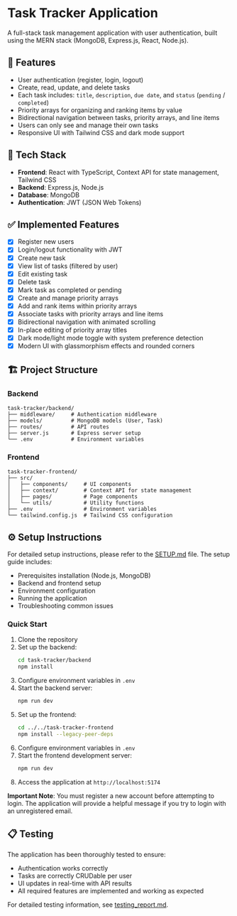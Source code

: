 # Task Tracker Application

A full-stack task management application with user authentication, built using the MERN stack (MongoDB, Express.js, React, Node.js).

## 📝 Features

- User authentication (register, login, logout)
- Create, read, update, and delete tasks
- Each task includes: `title`, `description`, `due date`, and `status` (`pending` / `completed`)
- Priority arrays for organizing and ranking items by value
- Bidirectional navigation between tasks, priority arrays, and line items
- Users can only see and manage their own tasks
- Responsive UI with Tailwind CSS and dark mode support

## 🧰 Tech Stack

- **Frontend**: React with TypeScript, Context API for state management, Tailwind CSS
- **Backend**: Express.js, Node.js
- **Database**: MongoDB
- **Authentication**: JWT (JSON Web Tokens)

## ✅ Implemented Features

- [x] Register new users
- [x] Login/logout functionality with JWT
- [x] Create new task
- [x] View list of tasks (filtered by user)
- [x] Edit existing task
- [x] Delete task
- [x] Mark task as completed or pending
- [x] Create and manage priority arrays
- [x] Add and rank items within priority arrays
- [x] Associate tasks with priority arrays and line items
- [x] Bidirectional navigation with animated scrolling
- [x] In-place editing of priority array titles
- [x] Dark mode/light mode toggle with system preference detection
- [x] Modern UI with glassmorphism effects and rounded corners

## 🏗️ Project Structure

### Backend

```
task-tracker/backend/
├── middleware/     # Authentication middleware
├── models/         # MongoDB models (User, Task)
├── routes/         # API routes
├── server.js       # Express server setup
└── .env            # Environment variables
```

### Frontend

```
task-tracker-frontend/
├── src/
│   ├── components/     # UI components
│   ├── context/        # Context API for state management
│   ├── pages/          # Page components
│   └── utils/          # Utility functions
├── .env                # Environment variables
└── tailwind.config.js  # Tailwind CSS configuration
```

## ⚙️ Setup Instructions

For detailed setup instructions, please refer to the [SETUP.md](SETUP.md) file. The setup guide includes:

- Prerequisites installation (Node.js, MongoDB)
- Backend and frontend setup
- Environment configuration
- Running the application
- Troubleshooting common issues

### Quick Start

1. Clone the repository
2. Set up the backend:
   ```bash
   cd task-tracker/backend
   npm install
   ```
3. Configure environment variables in `.env`
4. Start the backend server:
   ```bash
   npm run dev
   ```
5. Set up the frontend:
   ```bash
   cd ../../task-tracker-frontend
   npm install --legacy-peer-deps
   ```
6. Configure environment variables in `.env`
7. Start the frontend development server:
   ```bash
   npm run dev
   ```
8. Access the application at `http://localhost:5174`

**Important Note**: You must register a new account before attempting to login. The application will provide a helpful message if you try to login with an unregistered email.

## 📋 Testing

The application has been thoroughly tested to ensure:
- Authentication works correctly
- Tasks are correctly CRUDable per user
- UI updates in real-time with API results
- All required features are implemented and working as expected

For detailed testing information, see [testing_report.md](testing_report.md).
